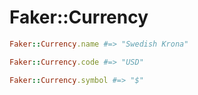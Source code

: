 # Faker::Currency

```ruby
Faker::Currency.name #=> "Swedish Krona"

Faker::Currency.code #=> "USD"

Faker::Currency.symbol #=> "$"

```

